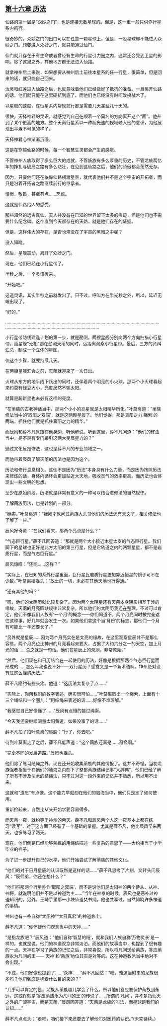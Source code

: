 ## [第十六章 历法](https://www.xxbiquge.com/11_11207/9111076.html)


  仙路的第一层是“众妙之门”，也是连接无数星球的。但是，这一重一般只供作行星系内航行。

  很奇妙的，众妙之门的出口可以在任意一颗星球上，但是，一般星球却不能进入众妙之门。想要进入众妙之门，就只能通过仙门。

  仙门就只存在于有生命或者曾经有生命的行星引力圈之内，通常还会受到卫星的影响。除了这里之外，其他地方都无法进入仙路。

  就拿神州后土来说，如果想要从神州后土前往本星系的任一行星，很简单，但是回来的话，就只能自己回来。

  汰灵和红莲进入仙路之后，也就意味着他们已经做好了抵抗的准备。一旦离开仙路的话，他们就只能在这里硬抗到底了。而他们也已经没有时间改换战术了。

  以星舰的速度，在恒星系内常规航行都是需要几天甚至几十天的。

  很快，天择神君的灵识，就感觉到自己在顺着一个莫名的方向离开这个“面”。他升到了某个更高的地方。整个天萳行星系以一种超光速的视域映入他的意识，为他展现出平素不可见的样子。

  天择神君心神渐渐沉浸。

  这是在穿越仙路的时候，每一个智慧生灵都会产生的感觉。

  不管神州人族取得了多么巨大的成就，不管妖族有多么厚重的历史，不管龙族两亿年的挣扎与破局之路有多么悲壮，在见到这仙路之后，他们的骄傲都会荡然无存。

  因为，只要他们还在依靠仙路横渡星空，就代表他们并不是这个宇宙的开拓者，而只是沿着开拓者之路继续前行的继承者。

  憧憬，敬畏，甚至有点……恐慌。

  这就是仙路给人的感受。

  那些超然的远古真仙、天人并没有在已知的世界留下太多的痕迹，但是他们也不需要什么纪念碑。这个直到今天都存在的天路，就是他们存在的证据。

  但是，这样伟大的存在，是否也淹没在了宇宙的黑暗之中呢？

  没人知晓。

  然后，星舰震动，离开了众妙之门。

  现在，他们已经在小行星带了。

  半秒之后，一个灵讯传来。

  “开始吧。”

  这道灵讯，其实半秒之前就发出了。只不过，呼叫方在半光秒之外，所以，延迟无端出现了。

  “好的。”

  ………………………………………………………………………………………………………………………………………………………………………………

  小行星带防线建造计划的第一步，就是勘测。两艘星舰分别向两个方向扫描小行星带。而星舰“无相”则在勘测天萳的同时，远距离观察小行星带。最后，三方的资料汇总，制成一个立体的星图。

  仅这个步骤，就要持续几天。

  在两艘星舰汇合之前，天萳就迎来了一次日出。

  火球从东方的地平线下跃出的同时，还伴着两个明亮的小火球，那两个小火球看起来约莫有绿豆大小，亮度居然不输太阳。

  就算是超新星也未必有这样的亮度。

  “在萳族的古老神话当中，那两个小小的亮星就是太阳精华所化。”叶莫离道：“萳族修法当中的‘取阳之双端’，就是这两颗星辰了。他们觉得，那是真阳之力‘绳索’的两端，抓住他们就是抓住真阳之力的精华。”

  而辰风和薛不凡就跟在他身边，听他解说。听到这里，薛不凡问道：“他们的修法当中，是不是有专门接引这两大星辰星力的？”

  通过文化反推修法，这也是薛不凡的专业领域之一。

  而他带着辰风了解天萳的历法也是因为这个。

  历法和修行息息相关。这倒不是因为“历法”本身具有什么力量，而是因为按照历法来修炼的话，身体内循环会更加贴近大天地，吸收灵气的效率更高。而历法也会体现出一些文明的思想。

  至少在原始阶段，历法就是非常有意义的一种可以结合进修法的自然规律。

  了解萳族历法，也是计划的一部分。

  “确实。”叶莫离道：“我刚才就问过萳族大头领他们的历法还有天文了，相关修法也了解了一些。”

  辰风好奇道：“在我们看来，那两个亮点是什么？”

  “气态巨行星。”薛不凡回答道：“那就是两个大小接近木星太岁的气态巨行星。我们脚下的星球也正好是此方太阳的第三行星，但是它轨道之内的两颗星星，都不是岩质行星，而是气态巨行星。”

  辰风惊叹：“还能……这样？”

  “实际上，在已知的系外行星里面，巨行星比岩质行星更加靠近恒星的例子可不在少数。”叶莫离摇摇头：“故土的一切，未必在其他天地也行得通。”

  “还有其他的吗？”

  “嗯，他们的太阴历就比较复杂了。因为两个太阴星还有天萳本身阴影相互干涉的缘故，天萳的月亮圆缺规律非常复杂，所以他们的太阴历我还在整理。不过可以肯定，他们不像我们人族有‘一个月’的概念——你们知道不，两个月亮同时被完全遮住这种事，好几年就会发生一次。如果他们拿这个当‘月份’的标志，那他们一个月有可能比一年还要长了。”

  “另外就是星辰……因为两个月亮实在是太亮的缘故，在这里观察星辰并不是那么容易。两个月亮也比神州的月亮看起来要大，占据了大约六分之一的天空，加上月光的话……总之就是一句话。他们在星辰上的观测，非常原始。”

  “然后，他们现在和日历结合在一起使用的历法，好像是根据那两个气态巨行星而形成的……怎么叫我也说不好——双行星历？感觉又是一个新术语啊。神州绝对没有过这么怪的历法。”

  薛不凡隐约有些头疼。他道：“这历法太复杂了点……”

  “实际上，你用我们的数字表述，确实很可怕……”叶莫离取出一个绳索，上面有十三个绳结和一个圈儿：“用结绳来表述的话……好像不难理解。”

  “我感觉自己好像懂了……”辰风有点懵的接过绳索。

  “今天我还要继续测量太阳黄道，如果没事了的话……”

  薛不凡拍了拍叶莫离的肩膀：“行了，你去吧。”

  待到叶莫离走了之后，薛不凡低声道：“这个萳族还真是……奇怪啊。”

  “完全不同的发展道路。”辰风也摇头。

  他们除了练习结绳之外，现在还开始收集萳族的其他情报了。这并不奇怪，当初龙族强者相当于在他们的脑海之内刻下了整部萳族结绳记事“大辞典”，他们已经了解了所有不涉及法术的结绳法，只不过对这一段外来的记忆并不熟悉，所以用不出来。

  这就和“遗忘”有点像。这个能力早就刻在他们的脑海当中，他们只是忘了如何使用。

  重新捡起来，自然比从头开始学要容易得多。

  而天萳一夜，就约等于神州的两天。薛不凡和辰风两个人这一夜基本上都在练习“读写”，对于这方面已经有了一个基础的掌握。尤其是薛不凡，他比辰风早来两天，也多练习了两天。

  现在，他们倒是已经能够熟练的用绳结描述一些复杂的意思了——大约相当于小学毕业的样子。

  为了进一步提升自己的水平，他们开始尝试了解萳族的其他文化。

  “他们的对于日月星辰的认识既然是这样的话……”薛不凡思考了片刻，又转头问辰风：“辰师弟，你还在想什么？”

  “他们将那两个行星称作‘取阳之双端’，而不是说他们是太阳神的两个侍从、从神、神将，就说明他们并不是以神道为主……”当年在神京的时候，辰风也是恶补过神道知识的，另外，王崎手里那一小块仙道焚书纲，他也共享过，自然知晓许多神道的事情。

  神州也有一些自称“太阳神”“大日真君”的神道修士。

  薛不凡道：“你怀疑他们观念当中的天神……”

  “是指龙族吧？”辰风道：“他们自称‘智慧的结’，就和我们人族自称‘万物灵长’是一样的。也就是说，他们的神道观念非常淡泊。而他们的故事当中，也提到了很有趣的一点。天神在学习了萳族的记忆之后，非常喜悦，所以将凡间送给萳族，答应萳族永为凡间的王——‘天神’和‘萳族’地位其实是对等的。这在神道教派当中绝对不会出现。”

  “不过，他们好像也提到了……‘众神’……”薛不凡回忆：“嗯，难道当时来的龙族很多吗？他们到底是抱着什么目的来的？”

  “几乎可以肯定的是，龙族从萳族哪儿学会了什么，所以他们答应要保护萳族到永远，这或许就是‘答应萳族永为凡间的王’的传说了……所谓的‘凡间’，并不是指仙天之外的广阔宇宙，而是天萳。”辰风回答道：“天萳是龙族的叫法，而星球是我们的认知……”

  薛不凡点点头：“走吧，咱们接下来还要去了解他们对医药的认识。”(未完待续。)
